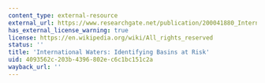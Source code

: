 ```yaml
---
content_type: external-resource
external_url: https://www.researchgate.net/publication/200041880_International_Waters_Identifying_Basins_at_Risk
has_external_license_warning: true
license: https://en.wikipedia.org/wiki/All_rights_reserved
status: ''
title: 'International Waters: Identifying Basins at Risk'
uid: 4093562c-203b-4396-802e-c6c1bc151c2a
wayback_url: ''
---
```

